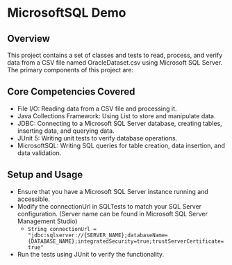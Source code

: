 # MicrosoftSQL Demo
## Overview
This project contains a set of classes and tests to read, process, and verify data from a CSV file named OracleDataset.csv using Microsoft SQL Server. The primary components of this project are:

## Core Competencies Covered
- File I/O: Reading data from a CSV file and processing it.
- Java Collections Framework: Using List to store and manipulate data.
- JDBC: Connecting to a Microsoft SQL Server database, creating tables, inserting data, and querying data.
- JUnit 5: Writing unit tests to verify database operations.
- MicrosoftSQL: Writing SQL queries for table creation, data insertion, and data validation.

## Setup and Usage
- Ensure that you have a Microsoft SQL Server instance running and accessible.
- Modify the connectionUrl in SQLTests to match your SQL Server configuration. (Server name can be found in Microsoft SQL Server Management Studio)
    - `String connectionUrl = "jdbc:sqlserver://{SERVER_NAME};databaseName={DATABASE_NAME};integratedSecurity=true;trustServerCertificate=true"` 
- Run the tests using JUnit to verify the functionality.
